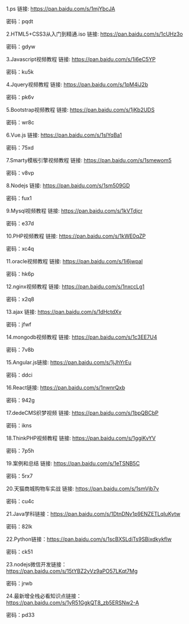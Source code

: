 1.ps 链接: https://pan.baidu.com/s/1mjYbcJA

密码：pqdt

2.HTML5+CSS3从入门到精通.iso 链接: https://pan.baidu.com/s/1cUHz3o

密码：gdyw

3.Javascript视频教程 链接: https://pan.baidu.com/s/1i6eC5YP

密码：ku5k

4.Jquery视频教程 链接: https://pan.baidu.com/s/1pM4iJ2b

密码：pk6v

5.Bootstrap视频教程 链接: https://pan.baidu.com/s/1jKb2UDS

密码：wr8c

6.Vue.js 链接: https://pan.baidu.com/s/1slYqBa1

密码：75xd

7.Smarty模板引擎视频教程 链接: https://pan.baidu.com/s/1smewom5

密码：v8vp

8.Nodejs 链接: https://pan.baidu.com/s/1sm509GD

密码：fux1

9.Mysql视频教程 链接: https://pan.baidu.com/s/1kVTdjcr

密码：e37d

10.PHP视频教程 链接: https://pan.baidu.com/s/1kWE0qZP

密码：xc4q

11.oracle视频教程 链接: https://pan.baidu.com/s/1i6jwpal

密码：hk6p

12.nginx视频教程 链接: https://pan.baidu.com/s/1nxccLg1

密码：x2q8

13.ajax 链接: https://pan.baidu.com/s/1dHctdXv

密码：jfwf

14.mongodb视频教程 链接: https://pan.baidu.com/s/1c3EE7U4

密码：7v8b

15.Angular.js链接: https://pan.baidu.com/s/1jJhYrEu

密码：ddci

16.React链接: https://pan.baidu.com/s/1nwnrQxb

密码：942g

17.dedeCMS织梦视频 链接: https://pan.baidu.com/s/1bpQBCbP

密码：ikns

18.ThinkPHP视频教程 链接: https://pan.baidu.com/s/1ggiKvYV

密码：7p5h

19.案例和总结 链接: https://pan.baidu.com/s/1eTSNB5C

密码：5rx7

20.天猫商城购物车实战 链接: https://pan.baidu.com/s/1smVjb7v

密码：cu4c

21.Java学科链接：https://pan.baidu.com/s/1DtnDNv1p9ENZETLqIuKytw

 密码：82lk

22.Python链接：https://pan.baidu.com/s/1scBXSLdiTs9SBixdkykflw 

密码：ck51

23.nodejs微信开发链接：https://pan.baidu.com/s/15tYBZ2yVz9aPO57LKqt7Mg 

密码：jrwb

24.最新增全栈必看知识点链接：https://pan.baidu.com/s/1yR51GgkQT8_zb5ERSNw2-A 

密码：pd33